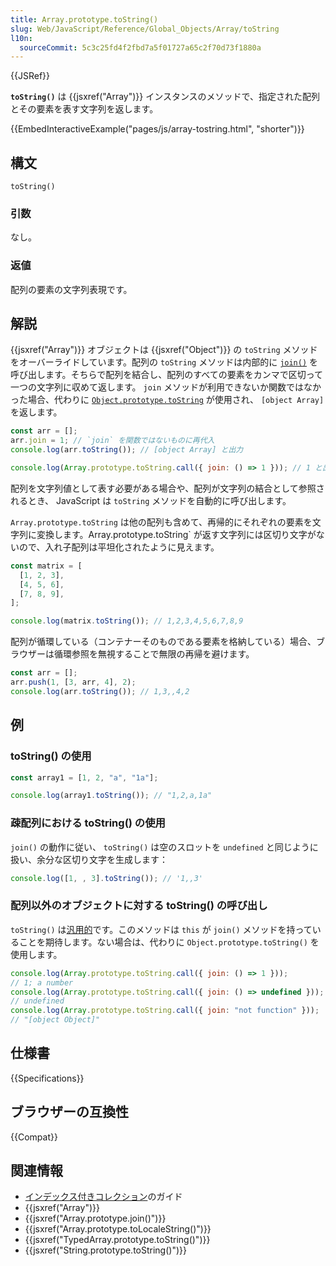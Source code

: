 ```yaml
---
title: Array.prototype.toString()
slug: Web/JavaScript/Reference/Global_Objects/Array/toString
l10n:
  sourceCommit: 5c3c25fd4f2fbd7a5f01727a65c2f70d73f1880a
---
```


{{JSRef}}

**`toString()`** は {{jsxref("Array")}} インスタンスのメソッドで、指定された配列とその要素を表す文字列を返します。

{{EmbedInteractiveExample("pages/js/array-tostring.html", "shorter")}}

## 構文

```js-nolint
toString()
```

### 引数

なし。

### 返値

配列の要素の文字列表現です。

## 解説

{{jsxref("Array")}} オブジェクトは {{jsxref("Object")}} の `toString` メソッドをオーバーライドしています。配列の `toString` メソッドは内部的に [`join()`](/ja/docs/Web/JavaScript/Reference/Global_Objects/Array/join) を呼び出します。そちらで配列を結合し、配列のすべての要素をカンマで区切って一つの文字列に収めて返します。 `join` メソッドが利用できないか関数ではなかった場合、代わりに [`Object.prototype.toString`](/ja/docs/Web/JavaScript/Reference/Global_Objects/Object/toString) が使用され、 `[object Array]` を返します。

```js
const arr = [];
arr.join = 1; // `join` を関数ではないものに再代入
console.log(arr.toString()); // [object Array] と出力

console.log(Array.prototype.toString.call({ join: () => 1 })); // 1 と出力
```

配列を文字列値として表す必要がある場合や、配列が文字列の結合として参照されるとき、 JavaScript は `toString` メソッドを自動的に呼び出します。

`Array.prototype.toString` は他の配列も含めて、再帰的にそれぞれの要素を文字列に変換します。Array.prototype.toString` が返す文字列には区切り文字がないので、入れ子配列は平坦化されたように見えます。

```js
const matrix = [
  [1, 2, 3],
  [4, 5, 6],
  [7, 8, 9],
];

console.log(matrix.toString()); // 1,2,3,4,5,6,7,8,9
```

配列が循環している（コンテナーそのものである要素を格納している）場合、ブラウザーは循環参照を無視することで無限の再帰を避けます。

```js
const arr = [];
arr.push(1, [3, arr, 4], 2);
console.log(arr.toString()); // 1,3,,4,2
```

## 例

### toString() の使用

```js
const array1 = [1, 2, "a", "1a"];

console.log(array1.toString()); // "1,2,a,1a"
```

### 疎配列における toString() の使用

`join()` の動作に従い、 `toString()` は空のスロットを `undefined` と同じように扱い、余分な区切り文字を生成します：

```js
console.log([1, , 3].toString()); // '1,,3'
```

### 配列以外のオブジェクトに対する toString() の呼び出し

`toString()` は[汎用的](/ja/docs/Web/JavaScript/Reference/Global_Objects/Array#generic_array_methods)です。このメソッドは `this` が `join()` メソッドを持っていることを期待します。ない場合は、代わりに `Object.prototype.toString()` を使用します。

```js
console.log(Array.prototype.toString.call({ join: () => 1 }));
// 1; a number
console.log(Array.prototype.toString.call({ join: () => undefined }));
// undefined
console.log(Array.prototype.toString.call({ join: "not function" }));
// "[object Object]"
```

## 仕様書

{{Specifications}}

## ブラウザーの互換性

{{Compat}}

## 関連情報

- [インデックス付きコレクション](/ja/docs/Web/JavaScript/Guide/Indexed_collections)のガイド
- {{jsxref("Array")}}
- {{jsxref("Array.prototype.join()")}}
- {{jsxref("Array.prototype.toLocaleString()")}}
- {{jsxref("TypedArray.prototype.toString()")}}
- {{jsxref("String.prototype.toString()")}}
